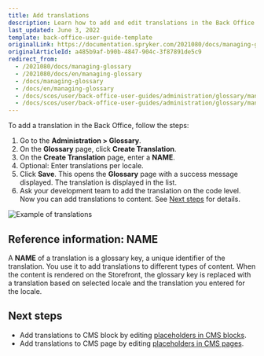 ```yaml
---
title: Add translations
description: Learn how to add and edit translations in the Back Office.
last_updated: June 3, 2022
template: back-office-user-guide-template
originalLink: https://documentation.spryker.com/2021080/docs/managing-glossary
originalArticleId: a485b9af-b90b-4847-904c-3f87891de5c9
redirect_from:
  - /2021080/docs/managing-glossary
  - /2021080/docs/en/managing-glossary
  - /docs/managing-glossary
  - /docs/en/managing-glossary
  - /docs/scos/user/back-office-user-guides/administration/glossary/managing-glossary.html
  - /docs/scos/user/back-office-user-guides/administration/glossary/managing-glossary.html  
---
```


To add a translation in the Back Office, follow the steps:

1. Go to the **Administration&nbsp;<span aria-label="and then">></span> Glossary**.
2. On the **Glossary** page, click **Create Translation**.
3. On the **Create Translation** page, enter a **NAME**.
4. Optional: Enter translations per locale.
5. Click **Save**.
    This opens the **Glossary** page with a success message displayed. The translation is displayed in the list.
6. Ask your development team to add the translation on the code level.
    Now you can add translations to content. See [Next steps](#next-steps) for details.

![Example of translations](https://spryker.s3.eu-central-1.amazonaws.com/docs/User+Guides/Back+Office+User+Guides/Glossary/Managing+Glossary/managing-glossary.png)

## Reference information: NAME

A **NAME** of a translation is a glossary key, a unique identifier of the translation. You use it to add translations to different types of content. When the content is rendered on the Storefront, the glossary key is replaced with a translation based on selected locale and the translation you entered for the locale.


## Next steps

* Add translations to CMS block by editing [placeholders in CMS blocks](/docs/scos/user/back-office-user-guides/content/blocks/edit-placeholders-in-cms-blocks.html).
* Add translations to CMS page by editing [placeholders in CMS pages](/docs/scos/user/back-office-user-guides/content/pages/editing-cms-pages.html).
